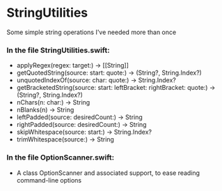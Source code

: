 # StringUtilities

Some simple string operations I've needed more than once

### In the file StringUtilities.swift:
- applyRegex(regex: target:) -> [[String]]
- getQuotedString(source: start: quote:) -> (String?, String.Index?)
- unquotedIndexOf(source: char: quote:) -> String.Index?
- getBracketedString(source: start: leftBracket: rightBracket: quote:) -> (String?, String.Index?)
- nChars(n: char:) -> String
- nBlanks(n) -> String
- leftPadded(source: desiredCount:) -> String
- rightPadded(source: desiredCount:) -> String
- skipWhitespace(source: start:) -> String.Index?
- trimWhitespace(source:) -> String


### In the file OptionScanner.swift:
- A class OptionScanner and associated support, to ease reading command-line options
